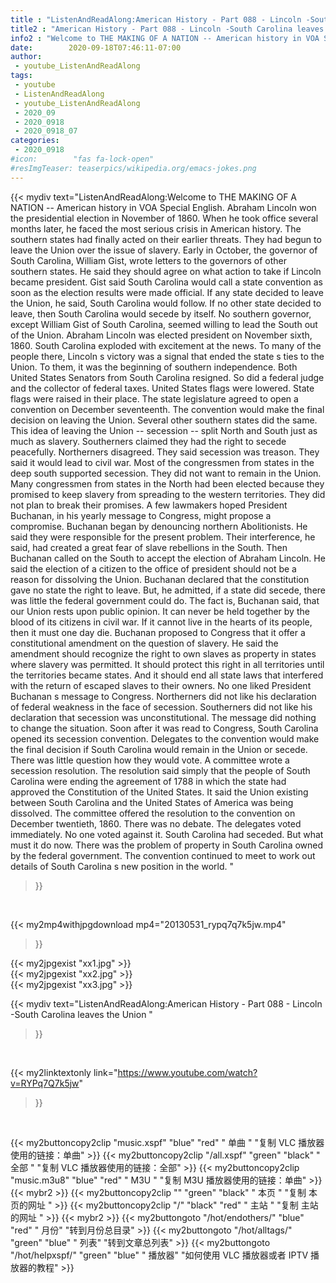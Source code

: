 ```yaml
---
title : "ListenAndReadAlong:American History - Part 088 - Lincoln -South Carolina leaves the Union "
title2 : "American History - Part 088 - Lincoln -South Carolina leaves the Union "
info2 : "Welcome to THE MAKING OF A NATION -- American history in VOA Special English. Abraham Lincoln won the presidential election in November of 1860. When he took office several months later, he faced the most serious crisis in American history. The southern states had finally acted on their earlier threats. They had begun to leave the Union over the issue of slavery. Early in October, the governor of South Carolina, William Gist, wrote letters to the governors of other southern states. He said they should agree on what action to take if Lincoln became president. Gist said South Carolina would call a state convention as soon as the election results were made official. If any state decided to leave the Union, he said, South Carolina would follow. If no other state decided to leave, then South Carolina would secede by itself. No southern governor, except William Gist of South Carolina, seemed willing to lead the South out of the Union. Abraham Lincoln was elected president on November sixth, 1860. South Carolina exploded with excitement at the news. To many of the people there, Lincoln s victory was a signal that ended the state s ties to the Union. To them, it was the beginning of southern independence. Both United States Senators from South Carolina resigned. So did a federal judge and the collector of federal taxes. United States flags were lowered. State flags were raised in their place. The state legislature agreed to open a convention on December seventeenth. The convention would make the final decision on leaving the Union. Several other southern states did the same. This idea of leaving the Union -- secession -- split North and South just as much as slavery. Southerners claimed they had the right to secede peacefully. Northerners disagreed. They said secession was treason. They said it would lead to civil war. Most of the congressmen from states in the deep south supported secession. They did not want to remain in the Union. Many congressmen from states in the North had been elected because they promised to keep slavery from spreading to the western territories. They did not plan to break their promises. A few lawmakers hoped President Buchanan, in his yearly message to Congress, might propose a compromise. Buchanan began by denouncing northern Abolitionists. He said they were responsible for the present problem. Their interference, he said, had created a great fear of slave rebellions in the South. Then Buchanan called on the South to accept the election of Abraham Lincoln. He said the election of a citizen to the office of president should not be a reason for dissolving the Union. Buchanan declared that the constitution gave no state the right to leave. But, he admitted, if a state did secede, there was little the federal government could do.  The fact is,  Buchanan said,  that our Union rests upon public opinion. It can never be held together by the blood of its citizens in civil war. If it cannot live in the hearts of its people, then it must one day die.  Buchanan proposed to Congress that it offer a constitutional amendment on the question of slavery. He said the amendment should recognize the right to own slaves as property in states where slavery was permitted. It should protect this right in all territories until the territories became states. And it should end all state laws that interfered with the return of escaped slaves to their owners. No one liked President Buchanan s message to Congress. Northerners did not like his declaration of federal weakness in the face of secession. Southerners did not like his declaration that secession was unconstitutional. The message did nothing to change the situation. Soon after it was read to Congress, South Carolina opened its secession convention. Delegates to the convention would make the final decision if South Carolina would remain in the Union or secede. There was little question how they would vote. A committee wrote a secession resolution. The resolution said simply that the people of South Carolina were ending the agreement of 1788 in which the state had approved the Constitution of the United States. It said the Union existing between South Carolina and the United States of America was being dissolved. The committee offered the resolution to the convention on December twentieth, 1860. There was no debate. The delegates voted immediately. No one voted against it. South Carolina had seceded. But what must it do now. There was the problem of property in South Carolina owned by the federal government. The convention continued to meet to work out details of South Carolina s new position in the world. "
date:        2020-09-18T07:46:11-07:00
author:
 - youtube_ListenAndReadAlong
tags:
 - youtube
 - ListenAndReadAlong
 - youtube_ListenAndReadAlong
 - 2020_09
 - 2020_0918
 - 2020_0918_07
categories:
 - 2020_0918
#icon:        "fas fa-lock-open"
#resImgTeaser: teaserpics/wikipedia.org/emacs-jokes.png
---
```


{{< mydiv text="ListenAndReadAlong:Welcome to THE MAKING OF A NATION -- American history in VOA Special English. Abraham Lincoln won the presidential election in November of 1860. When he took office several months later, he faced the most serious crisis in American history. The southern states had finally acted on their earlier threats. They had begun to leave the Union over the issue of slavery. Early in October, the governor of South Carolina, William Gist, wrote letters to the governors of other southern states. He said they should agree on what action to take if Lincoln became president. Gist said South Carolina would call a state convention as soon as the election results were made official. If any state decided to leave the Union, he said, South Carolina would follow. If no other state decided to leave, then South Carolina would secede by itself. No southern governor, except William Gist of South Carolina, seemed willing to lead the South out of the Union. Abraham Lincoln was elected president on November sixth, 1860. South Carolina exploded with excitement at the news. To many of the people there, Lincoln s victory was a signal that ended the state s ties to the Union. To them, it was the beginning of southern independence. Both United States Senators from South Carolina resigned. So did a federal judge and the collector of federal taxes. United States flags were lowered. State flags were raised in their place. The state legislature agreed to open a convention on December seventeenth. The convention would make the final decision on leaving the Union. Several other southern states did the same. This idea of leaving the Union -- secession -- split North and South just as much as slavery. Southerners claimed they had the right to secede peacefully. Northerners disagreed. They said secession was treason. They said it would lead to civil war. Most of the congressmen from states in the deep south supported secession. They did not want to remain in the Union. Many congressmen from states in the North had been elected because they promised to keep slavery from spreading to the western territories. They did not plan to break their promises. A few lawmakers hoped President Buchanan, in his yearly message to Congress, might propose a compromise. Buchanan began by denouncing northern Abolitionists. He said they were responsible for the present problem. Their interference, he said, had created a great fear of slave rebellions in the South. Then Buchanan called on the South to accept the election of Abraham Lincoln. He said the election of a citizen to the office of president should not be a reason for dissolving the Union. Buchanan declared that the constitution gave no state the right to leave. But, he admitted, if a state did secede, there was little the federal government could do.  The fact is,  Buchanan said,  that our Union rests upon public opinion. It can never be held together by the blood of its citizens in civil war. If it cannot live in the hearts of its people, then it must one day die.  Buchanan proposed to Congress that it offer a constitutional amendment on the question of slavery. He said the amendment should recognize the right to own slaves as property in states where slavery was permitted. It should protect this right in all territories until the territories became states. And it should end all state laws that interfered with the return of escaped slaves to their owners. No one liked President Buchanan s message to Congress. Northerners did not like his declaration of federal weakness in the face of secession. Southerners did not like his declaration that secession was unconstitutional. The message did nothing to change the situation. Soon after it was read to Congress, South Carolina opened its secession convention. Delegates to the convention would make the final decision if South Carolina would remain in the Union or secede. There was little question how they would vote. A committee wrote a secession resolution. The resolution said simply that the people of South Carolina were ending the agreement of 1788 in which the state had approved the Constitution of the United States. It said the Union existing between South Carolina and the United States of America was being dissolved. The committee offered the resolution to the convention on December twentieth, 1860. There was no debate. The delegates voted immediately. No one voted against it. South Carolina had seceded. But what must it do now. There was the problem of property in South Carolina owned by the federal government. The convention continued to meet to work out details of South Carolina s new position in the world. "
>}}
<br>


{{< my2mp4withjpgdownload mp4="20130531_rypq7q7k5jw.mp4"
>}}

{{< my2jpgexist "xx1.jpg" >}}<br>
{{< my2jpgexist "xx2.jpg" >}}<br>
{{< my2jpgexist "xx3.jpg" >}}<br>



{{< mydiv text="ListenAndReadAlong:American History - Part 088 - Lincoln -South Carolina leaves the Union "
>}}
<br>

{{< my2linktextonly link="https://www.youtube.com/watch?v=RYPq7Q7k5jw"
>}}


<br>

{{< my2buttoncopy2clip "music.xspf"        "blue"   "red"    " 单曲 "  "复制 VLC 播放器使用的链接：单曲" >}} {{< my2buttoncopy2clip "/all.xspf"         "green"  "black"  " 全部 "  "复制 VLC 播放器使用的链接：全部" >}} {{< my2buttoncopy2clip "music.m3u8"        "blue"   "red"    " M3U  "    "复制 M3U 播放器使用的链接：单曲" >}} {{< mybr2 >}} {{< my2buttoncopy2clip ""                  "green"  "black"  " 本页 "    "复制 本页的网址 " >}} {{< my2buttoncopy2clip "/"                 "black"  "red"    " 主站 "    "复制 主站的网址 " >}} {{< mybr2 >}} {{< my2buttongoto      "/hot/endothers/"   "blue"   "red"    " 月份"   "转到月份总目录" >}} {{< my2buttongoto      "/hot/alltags/"     "green"  "blue"   " 列表"   "转到文章总列表" >}} {{< my2buttongoto      "/hot/helpxspf/"    "green"  "blue"   " 播放器" "如何使用 VLC 播放器或者 IPTV 播放器的教程" >}} 
